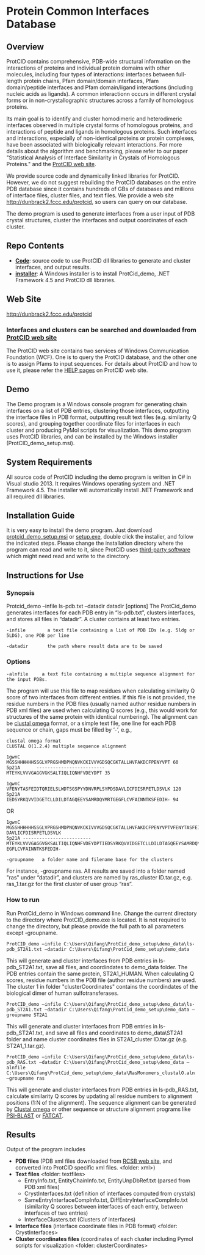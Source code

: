 # Protein Common Interfaces Database

## Overview
ProtCID contains comprehensive, PDB-wide structural information on the interactions of proteins and individual protein domains with other molecules, including four types of interactions: interfaces between full-length protein chains, Pfam domain/domain interfaces, Pfam domain/peptide interfaces and Pfam domain/ligand interactions (including nucleic acids as ligands). A common interactionn occurs in different crystal forms or in non-crystallographic structures across a family of homologous proteins.

Its main goal is to identify and cluster homodimeric and heterodimeric interfaces observed in multiple crystal forms of homologous proteins, and interactions of peptide and ligands in homologous proteins. Such interfaces and interactions, especially of non-identical proteins or protein complexes, have been associated with biologically relevant interactions. For more details about the algorithm and benchmarking, please refer to our paper "Statistical Analysis of Interface Similarity in Crystals of Homologous Proteins." and the [ProtCID web site](http://dunbrack2.fccc.edu/ProtCiD).

We provide source code and dynamically linked libraries for ProtCID. However, we do not suggest rebuilding the ProtCID databases on the entire PDB database since it contains hundreds of GBs of databases and millions of interface files, cluster files, and text files. We provide a web site http://dunbrack2.fccc.edu/protcid, so users can query on our database.

The demo program is used to generate interfaces from a user input of PDB crystal structures, cluster the interfaces and output coordinates of each cluster.

## Repo Contents
-	[**Code**](httpshttps://github.com/DunbrackLab/ProtCID_demo/ProtCid_demo): source code to use ProtCID dll libraries to generate and cluster interfaces, and output results.
-	[**installer**](httpshttps://github.com/DunbrackLab/ProtCID_demo/ProtCid_demo_setup): A Windows installer is to install ProtCid_demo, .NET Framework 4.5 and ProtCID dll libraries. 

## Web Site
http://dunbrack2.fccc.edu/protcid
### Interfaces and clusters can be searched and downloaded from [ProtCID web site](http://dunbrack2.fccc.edu/protcid)
The ProtCID web site contains two services of Windows Communication Foundation (WCF). One is to query the ProtCID database, and the other one is to assign Pfams to input sequences. For details about ProtCID and how to use it, please refer the [HELP pages](http://dunbrack2.fccc.edu/ProtCiD/Help/Help.aspx) on ProtCID web site. 

## Demo
The Demo program is a Windows console program for generating chain interfaces on a list of PDB entries, clustering those interfaces, outputting the interface files in PDB format, outputting result text files (e.g. similarity Q scores), and grouping together coordinate files for interfaces in each cluster and producing PyMol scripts for visualization. 
This demo program uses ProtCID libraries, and can be installed by the Windows installer (ProtCID_demo_setup.msi).    

## System Requirements
All source code of ProtCID including the demo program is written in C# in Visual studio 2013. It requires Windows operating system and .NET Framework 4.5. The installer will automatically install .NET Framework and all required dll libraries. 

## Installation Guide
It is very easy to install the demo program. Just download [protcid_demo_setup.msi](https://github.com/DunbrackLab/ProtCID_demo/tree/master/ProtCid_demo_setup/Release) 
or [setup.exe](https://github.com/DunbrackLab/ProtCID_demo/tree/master/ProtCid_demo_setup/Release), double click the installer, and follow the indicated steps. Please change the installation directory where the program can read and write to it, since ProtCID uses [third-party software](https://github.com/DunbrackLab/ProtCID_demo/tree/master/ProtCid_demo_setup/Release/tools) which might need read and write to the directory.  

## Instructions for Use

### Synopsis
Protcid_demo –infile ls-pdb.txt –datadir datadir [options]
The ProtCid_demo generates interfaces for each PDB entry in “ls-pdb.txt”, clusters interfaces, and stores all files in “datadir”. A cluster contains at least two entries. 
```
-infile        a text file containing a list of PDB IDs (e.g. 5ldg or 5LDG), one PDB per line 
```  
```
-datadir       the path where result data are to be saved
```

### Options
```
-alnfile     a text file containing a multiple sequence alignment for the input PDBs. 
```
The program will use this file to map residues when calculating similarity Q score of two interfaces from different entries. If this file is not provided, the residue numbers in the PDB files (usually named author residue numbers in PDB xml files) are used when calculating Q scores (e.g., this would work for structures of the same protein with identical numbering). The alignment can be [clustal omega](https://www.ebi.ac.uk/Tools/msa/clustalo/) format, or a simple text file, one line for each PDB sequence or chain, gaps must be filled by ‘-’, e.g., 
    
```
clustal omega format
CLUSTAL O(1.2.4) multiple sequence alignment
        
1gwnC      MGSSHHHHHHSSGLVPRGSHMDPNQNVKCKIVVVGDSQCGKTALLHVFAKDCFPENYVPT	60
5p21A      -------------------------MTEYKLVVVGAGGVGKSALTIQLIQNHFVDEYDPT	35                                                                                  

1gwnC      VFENYTASFEIDTQRIELSLWDTSGSPYYDNVRPLSYPDSDAVLICFDISRPETLDSVLK	120
5p21A      IEDSYRKQVVIDGETCLLDILDTAGQEEYSAMRDQYMRTGEGFLCVFAINNTKSFEDIH-	94        
```         
OR        
```
1gwnC MGSSHHHHHHSSGLVPRGSHMDPNQNVKCKIVVVGDSQCGKTALLHVFAKDCFPENYVPTVFENYTASFEIDTQRIELSLWDTSGSPYYDNVRPLSYPDS DAVLICFDISRPETLDSVLK
5p21A -------------------------MTEYKLVVVGAGGVGKSALTIQLIQNHFVDEYDPTIEDSYRKQVVIDGETCLLDILDTAGQEEYSAMRDQYMRTG EGFLCVFAINNTKSFEDIH- 
```
```
-groupname   a folder name and filename base for the clusters 
```
For instance, -groupname ras. All results are saved into a folder named "ras" under “datadir”, and clusters are named by ras_cluster ID.tar.gz, e.g. ras_1.tar.gz for the first cluster of user group “ras”. 

### How to run 
Run ProtCid_demo in Windows command line. Change the current directory to the directory where ProtCID_demo.exe is located. It is not required to change the directory, but please provide the full path to all parameters except -groupname.  
```
ProtCID_demo –infile C:\Users\Qifang\ProtCid_demo_setup\demo_data\ls-pdb_ST2A1.txt –datadir C:\Users\Qifang\ProtCid_demo_setup\demo_data 
```
This will generate and cluster interfaces from PDB entries in ls-pdb_ST2A1.txt, save all files, and coordindates to demo_data folder. The PDB entries contain the same protein, ST2A1_HUMAN. When calculating Q scores, residue numbers in the PDB file (author residue numbers) are used. The cluster 1 in folder "clusterCoordinates" contains the coordindates of the biological dimer of human sulfotransferases. 
```
ProtCID_demo –infile C:\Users\Qifang\ProtCid_demo_setup\demo_data\ls-pdb_ST2A1.txt –datadir C:\Users\Qifang\ProtCid_demo_setup\demo_data –groupname ST2A1
```
This will generate and cluster interfaces from PDB entries in ls-pdb_ST2A1.txt, and save all files and coordinates to demo_data\ST2A1 folder and name cluster coordinates files in ST2A1_cluster ID.tar.gz (e.g. ST2A1_1.tar.gz).
```
ProtCID_demo –infile C:\Users\Qifang\ProtCid_demo_setup\demo_data\ls-pdb_RAS.txt –datadir C:\Users\Qifang\ProtCid_demo_setup\demo_data –alnfile C:\Users\Qifang\ProtCid_demo_setup\demo_data\RasMonomers_clustalO.aln –groupname ras
```
This will generate and cluster interfaces from PDB entries in ls-pdb_RAS.txt, calculate similarity Q scores by updating all residue numbers to alignment positions (1:N of the alignment). The sequence alignment can be generated by [Clustal omega](https://www.ebi.ac.uk/Tools/msa/clustalo/) or  other sequence or structure alignment programs like [PSI-BLAST]( https://blast.ncbi.nlm.nih.gov/Blast.cgi?CMD=Web&PAGE_TYPE=BlastDocs&DOC_TYPE=Download) or [FATCAT](http://fatcat.sanfordburnham.org/). 

## Results
Output of the program includes
- **PDB files** (PDB xml files downloaded from [RCSB web site](https://www.rcsb.org/), and converted into ProtCID specific xml files. <folder: xml>)
- **Text files** <folder: textfiles>
   - EntryInfo.txt, EntityChainInfo.txt, EntityUnpDbRef.txt (parsed from PDB xml files)
   - CrystInterfaces.txt (definition of interfaces computed from crystals)
   - SameEntryInterfaceCompInfo.txt, DiffEntryInterfaceCompInfo.txt (similarity Q scores between interfaces of each entry, between interfaces of two entries)
    - InterfaceClusters.txt (Clusters of interfaces)
- **Interface files** (interface coordinate files in PDB format) <folder: CrystInterfaces>
- **Cluster coordinates files**  (coordinates of each cluster including Pymol scripts for visualization <folder: clusterCoordinates>


